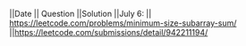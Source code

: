 
||Date    || Question                                                  ||Solution
||July 6: || https://leetcode.com/problems/minimum-size-subarray-sum/  ||https://leetcode.com/submissions/detail/942211194/

